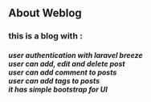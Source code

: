 ## About Weblog

<h3>this is a blog with :</h3>

<h5>
    user authentication with laravel breeze
        <br>
    user can add, edit and delete post
        <br>
    user can add comment to posts
        <br>
    user can add tags to posts
        <br>
    it has simple bootstrap for UI
</h5>
